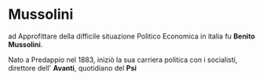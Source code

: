 # Mussolini

ad Approfittare della difficile situazione Politico Economica in italia fu **Benito Mussolini**. 

Nato a Predappio nel 1883, iniziò la sua carriera politica con i socialisti, direttore dell' **Avanti**, quotidiano del **Psi**
<!--stackedit_data:
eyJoaXN0b3J5IjpbLTY5NTUxMTA5NCwyNzA3NDU2MTQsMTIyOD
E5ODg4Miw3MzA5OTgxMTZdfQ==
-->